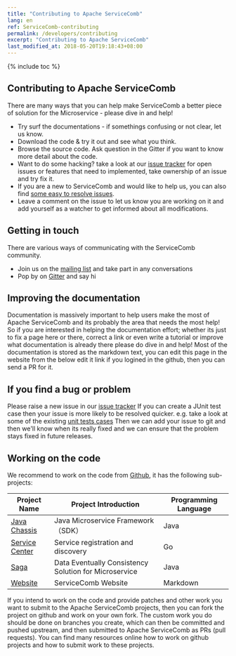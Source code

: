 ```yaml
---
title: "Contributing to Apache ServiceComb"
lang: en
ref: ServiceComb-contributing
permalink: /developers/contributing
excerpt: "Contributing to Apache ServiceComb"
last_modified_at: 2018-05-20T19:18:43+08:00
---
```

{% include toc %}
## Contributing to Apache ServiceComb
There are many ways that you can help make ServiceComb a better piece of solution for the Microservice - please dive in and help!
* Try surf the documentations - if somethings confusing or not clear, let us know.
* Download the code & try it out and see what you think.
* Browse the source code. Ask question in the Gitter if you want to know more detail about the code.
* Want to do some hacking? take a look at our  [issue tracker](https://issues.apache.org/jira/browse/SCB) for open issues or features that need to implemented, take ownership of an issue and try fix it.
* If you are a new to ServiceComb and would like to help us,  you can also find [some easy to resolve issues](https://issues.apache.org/jira/browse/SCB-333?jql=project%20%3D%20SCB%20AND%20status%20%3D%20Open%20AND%20fixVersion%20in%20(EMPTY%2C%20java-chassis-1.0.0-m2)%20AND%20labels%20%3D%20newbie).
* Leave a comment on the issue to let us know you are working on it and add yourself as a watcher to get informed about all modifications.

## Getting in touch

There are various ways of communicating with the ServiceComb community.
- Join us on the [mailing list](http://servicecomb.apache.org/cn/developers/subscribe-mail-list) and take part in any conversations
- Pop by on [Gitter](https://gitter.im/ServiceCombUsers/Lobby) and say hi

## Improving the documentation

Documentation is massively important to help users make the most of Apache ServiceComb and its probably the area that needs the most help!
So if you are interested in helping the documentation effort; whether its just to fix a page here or there, correct a link or even write a tutorial or improve what documentation is already there please do dive in and help!
Most of the documentation is stored as the markdown text, you can edit this page in the website from the below edit it link if you logined in the github, then you can send a PR for it.  

## If you find a bug or problem

Please raise a new issue in our [issue tracker](https://issues.apache.org/jira/browse/SCB)
If you can create a JUnit test case then your issue is more likely to be resolved quicker.
e.g. take a look at some of the existing [unit tests cases](https://github.com/apache/servicecomb-pack/tree/master/alpha/alpha-core/src/test/java/org/apache/servicecomb/pack/alpha/core)
Then we can add your issue to git and then we'll know when its really fixed and we can ensure that the problem stays fixed in future releases.

## Working on the code

We recommend to work on the code from  [Github](https://github.com/search?q=org%3Aapache+servicecomb), it has the following sub-projects:

| Project Name | Project Introduction | Programming Language |
|-------------------------------------------------------------------------------|----------------------------|----------|
| [Java Chassis](https://github.com/apache/servicecomb-java-chassis)      | Java Microservice Framework（SDK） | Java     |
| [Service Center](https://github.com/apache/servicecomb-service-center)               | Service registration and discovery | Go       |
| [Saga](https://github.com/apache/servicecomb-saga)                                   | Data Eventually Consistency Solution for Microservice | Java     |
| [Website](https://github.com/apache/servicecomb-website) | ServiceComb Website | Markdown |

If you intend to work on the code and provide patches and other work you want to submit to the Apache ServiceComb projects, then you can fork the project on github and work on your own fork. The custom work you do should be done on branches you create, which can then be committed and pushed upstream, and then submitted to Apache ServiceComb as PRs (pull requests). You can find many resources online how to work on github projects and how to submit work to these projects.

